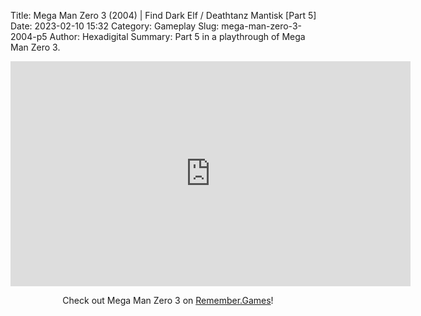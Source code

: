 Title: Mega Man Zero 3 (2004) | Find Dark Elf / Deathtanz Mantisk [Part 5]
Date: 2023-02-10 15:32
Category: Gameplay
Slug: mega-man-zero-3-2004-p5
Author: Hexadigital
Summary: Part 5 in a playthrough of Mega Man Zero 3.

<center><iframe src="https://www.youtube.com/embed/XpnlupyMq7U?feature=oembed" allow="accelerometer; autoplay; encrypted-media; gyroscope; picture-in-picture" width="640" height="360" frameborder="0"></iframe>

Check out Mega Man Zero 3 on [Remember.Games](https://remember.games/game/4374/mega-man-zero-3/)!</center>

